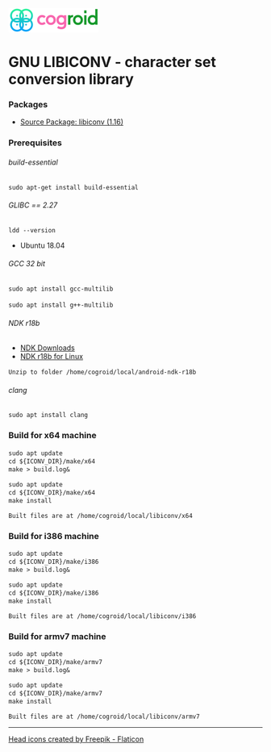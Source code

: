 [![cogroid.com](https://github.com/cogroid/resources/raw/main/images/banner/cogroid-48.png)](https://cogroid.com)

# GNU LIBICONV - character set conversion library

### Packages

* [Source Package: libiconv (1.16)](https://ftp.gnu.org/pub/gnu/libiconv/libiconv-1.16.tar.gz)

### Prerequisites

###### build-essential

```
sudo apt-get install build-essential
```

###### GLIBC == 2.27

```
ldd --version
```

* Ubuntu 18.04

###### GCC 32 bit

```
sudo apt install gcc-multilib

sudo apt install g++-multilib
```

###### NDK r18b

* [NDK Downloads](https://developer.android.com/ndk/downloads)
* [NDK r18b for Linux](https://dl.google.com/android/repository/android-ndk-r18b-linux-x86_64.zip)

```
Unzip to folder /home/cogroid/local/android-ndk-r18b
```

###### clang

```
sudo apt install clang
```

### Build for x64 machine

```
sudo apt update
cd ${ICONV_DIR}/make/x64
make > build.log&
```

```
sudo apt update
cd ${ICONV_DIR}/make/x64
make install
```

```
Built files are at /home/cogroid/local/libiconv/x64
```

### Build for i386 machine

```
sudo apt update
cd ${ICONV_DIR}/make/i386
make > build.log&
```

```
sudo apt update
cd ${ICONV_DIR}/make/i386
make install
```

```
Built files are at /home/cogroid/local/libiconv/i386
```

### Build for armv7 machine

```
sudo apt update
cd ${ICONV_DIR}/make/armv7
make > build.log&
```

```
sudo apt update
cd ${ICONV_DIR}/make/armv7
make install
```

```
Built files are at /home/cogroid/local/libiconv/armv7
```

---
[Head icons created by Freepik - Flaticon](https://www.flaticon.com/free-icons/head)
